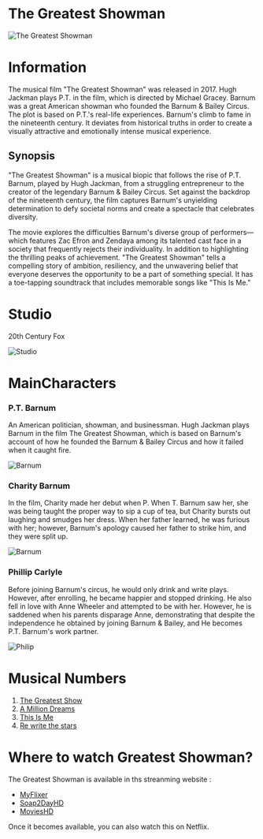 # The Greatest Showman
![The Greatest Showman](https://static.wikia.nocookie.net/thegreatestshowman/images/1/1a/Gallery-03-gallery-image.jpg/revision/latest/scale-to-width-down/670?cb=20170808020730)


# Information
The musical film "The Greatest Showman" was released in 2017. Hugh Jackman plays P.T. in the film, which is directed by Michael Gracey. Barnum was a great American showman who founded the Barnum & Bailey Circus. The plot is based on P.T.'s real-life experiences. Barnum's climb to fame in the nineteenth century. It deviates from historical truths in order to create a visually attractive and emotionally intense musical experience.


## Synopsis
"The Greatest Showman" is a musical biopic that follows the rise of P.T. Barnum, played by Hugh Jackman, from a struggling entrepreneur to the creator of the legendary Barnum & Bailey Circus. Set against the backdrop of the nineteenth century, the film captures Barnum's unyielding determination to defy societal norms and create a spectacle that celebrates diversity.

The movie explores the difficulties Barnum's diverse group of performers—which features Zac Efron and Zendaya among its talented cast face in a society that frequently rejects their individuality. In addition to highlighting the thrilling peaks of achievement. "The Greatest Showman" tells a compelling story of ambition, resiliency, and the unwavering belief that everyone deserves the opportunity to be a part of something special. It has a toe-tapping soundtrack that includes memorable songs like "This Is Me."

# Studio
20th Century Fox

![Studio](https://www.premiere.fr/sites/default/files/styles/scale_crop_1280x720/public/2020-02/maxresdefault_0.jpg)

# MainCharacters

### P.T. Barnum
An American politician, showman, and businessman. Hugh Jackman plays Barnum in the film The Greatest Showman, which is based on Barnum's account of how he founded the Barnum & Bailey Circus and how it failed when it caught fire.


![Barnum](https://confessionsfromageekmind.files.wordpress.com/2018/01/the-greatest-showman-pt-barnum.jpg?w=730.jpg)

### Charity Barnum
In the film, Charity made her debut when P. When T. Barnum saw her, she was being taught the proper way to sip a cup of tea, but Charity bursts out laughing and smudges her dress. When her father learned, he was furious with her; however, Barnum's apology caused her father to strike him, and they were split up.

![Barnum](https://imgix.bustle.com/uploads/image/2017/12/21/f62135dd-8fc7-43e0-801a-9d4820d6d648-screen-shot-2017-12-21-at-14310-pm.png?w=614&fit=crop&crop=faces&auto=format%2Ccompress&q=50&dpr=2)

### Phillip Carlyle
Before joining Barnum's circus, he would only drink and write plays. However, after enrolling, he became happier and stopped drinking. He also fell in love with Anne Wheeler and attempted to be with her. However, he is saddened when his parents disparage Anne, demonstrating that despite the independence he obtained by joining Barnum & Bailey, and He becomes P.T. Barnum's work partner.

![Philip](https://i.pinimg.com/736x/82/1b/9a/821b9aa8205aa12838b63a3b33dcf68f.jpg)




# Musical Numbers

1. [The Greatest Show](https://www.youtube.com/watch?v=RW61RQZojMQ)
2. [A Million Dreams](https://www.youtube.com/watch?v=Sr3X0DCXI-M)
3. [This Is Me](https://www.youtube.com/watch?v=CjxugyZCfuw)
4. [Re write the stars](https://www.youtube.com/watch?v=yO28Z5_Eyls)
   


   
  
# Where to watch Greatest Showman?

The Greatest Showman is available in ths streanming website :

- [MyFlixer](https://myflixer.ph/)
- [Soap2DayHD](https://ww7.soap2dayhd.co/52/)
- [MoviesHD](https://movieshd.watch/)


Once it becomes available, you can also watch this on Netflix.
